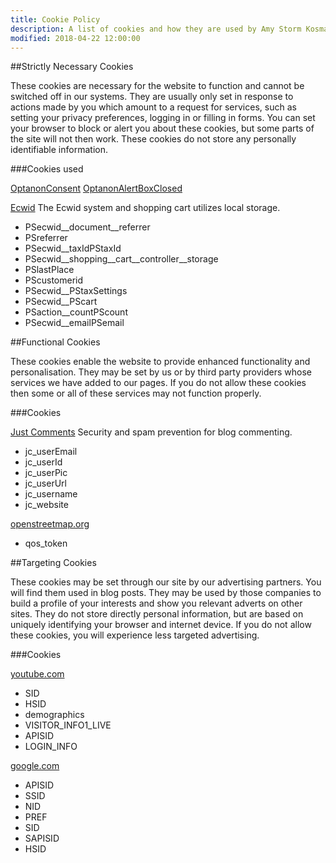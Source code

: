 ```yaml
---
title: Cookie Policy
description: A list of cookies and how they are used by Amy Storm Kosman creative.
modified: 2018-04-22 12:00:00
---
```

##Strictly Necessary Cookies

These cookies are necessary for the website to function and cannot be switched off in our systems. They are usually only set in response to actions made by you which amount to a request for services, such as setting your privacy preferences, logging in or filling in forms. You can set your browser to block or alert you about these cookies, but some parts of the site will not then work. These cookies do not store any personally identifiable information.

###Cookies used

[OptanonConsent](http://cookiepedia.co.uk/cookies/OptanonConsent)
[OptanonAlertBoxClosed](http://cookiepedia.co.uk/cookies/OptanonAlertBoxClosed)

[Ecwid](https://www.ecwid.com)
The Ecwid system and shopping cart utilizes local storage.
* PSecwid__document__referrer
* PSreferrer	
* PSecwid__taxIdPStaxId	
* PSecwid__shopping__cart__controller__storage
* PSlastPlace	
* PScustomerid	
* PSecwid__PStaxSettings	
* PSecwid__PScart	
* PSaction__countPScount
* PSecwid__emailPSemail

##Functional Cookies

These cookies enable the website to provide enhanced functionality and personalisation. They may be set by us or by third party providers whose services we have added to our pages. If you do not allow these cookies then some or all of these services may not function properly.

###Cookies

[Just Comments](https://just-comments.com)
Security and spam prevention for blog commenting. 
* jc_userEmail
* jc_userId
* jc_userPic
* jc_userUrl
* jc_username
* jc_website


[openstreetmap.org](http://cookiepedia.co.uk/host/.openstreetmap.org)
* qos_token

##Targeting Cookies

These cookies may be set through our site by our advertising partners. You will find them used in blog posts. They may be used by those companies to build a profile of your interests and show you relevant adverts on other sites. They do not store directly personal information, but are based on uniquely identifying your browser and internet device. If you do not allow these cookies, you will experience less targeted advertising.

###Cookies

[youtube.com](http://cookiepedia.co.uk/host/.youtube.com)
* SID
* HSID
* demographics
* VISITOR_INFO1_LIVE
* APISID
* LOGIN_INFO

[google.com](http://cookiepedia.co.uk/host/.google.com)
* APISID
* SSID
* NID
* PREF
* SID
* SAPISID
* HSID

